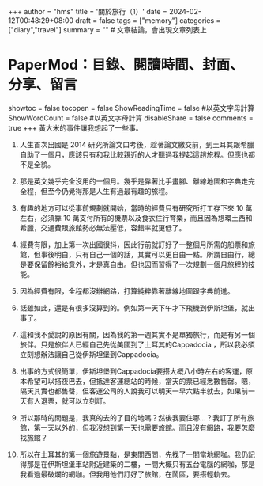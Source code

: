 +++
author = "hms"
title = '關於旅行（1）'
date = 2024-02-12T00:48:29+08:00
draft = false
tags = ["memory"]
categories = ["diary","travel"]
summary = ""  # 文章結論，會出現文章列表上
# PaperMod：目錄、閱讀時間、封面、分享、留言
showtoc = false
tocopen = false
ShowReadingTime = false #以英文字母計算
ShowWordCount = false #以英文字母計算
disableShare = false
comments = true
+++
黃大米的事件讓我想起了一些事。

1. 人生首次出國是 2014 研究所論文口考後，趁著論文繳交前，到土耳其跟希臘自助了一個月，應該只有和我比較親近的人才聽過我提起這趟旅程。但應也都不是全貌。

2. 那是英文幾乎完全沒用的一個月。幾乎是靠著比手畫腳、離線地圖和字典走完全程，但至今仍覺得那是人生有過最有趣的旅程。

3. 有趣的地方可以從事前規劃就開始，當時的經費只有研究所打工存下來 10 萬左右，必須靠 10 萬支付所有的機票以及食衣住行育樂，而且因為想環土西和希臘，交通費跟旅館勢必無法壓低，容錯率就更低了。

4. 經費有限，加上第一次出國很抖，因此行前就訂好了一整個月所需的船票和旅館，但事後明白，只有自己一個的話，其實可以更自由一點。所謂自由行，總是要保留餘裕給意外，才是真自由。但也因而習得了一次規劃一個月旅程的技能。

5. 因為經費有限，全程都沒辦網路，打算純粹靠著離線地圖跟字典前進。

6. 話雖如此，還是有很多沒算到的。例如第一天下午才下飛機到伊斯坦堡，就出事了。

7. 這和我不愛說的原因有關，因為我的第一週其實不是單獨旅行，而是有另一個旅伴。只是旅伴人已經自己先從美國到了土耳其的Cappadocia ，所以我必須立刻想辦法讓自己從伊斯坦堡到Cappadocia。

8. 出事的方式很簡單，伊斯坦堡到Cappadocia要搭大概八小時左右的客運，原本希望可以搭夜巴去，但抵達客運總站的時候，當天的票已經悉數售罄。嗯，隔天其實也都售罄，但客運公司的人說我可以明天一早六點半就去，如果前一天有人退票，就可以立刻訂。

9. 所以那時的問題是，我真的去的了目的地嗎？然後我要住哪…？我訂了所有旅館，第一天以外的，但我沒想到第一天也需要旅館。而且沒有網路，我要怎麼找旅館？

10. 所以在土耳其的第一個旅遊景點，是東問西問，先找了一間當地網咖。我仍記得那是在伊斯坦堡車站附近建築的二樓，一間大概只有五台電腦的網咖，那是我看過最破爛的網咖。但我用他們訂好了旅館，在鬧區，要搭輕軌去。

